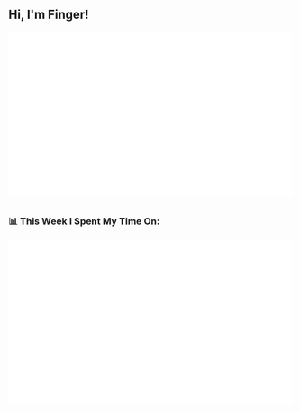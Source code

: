 <h2> Hi, I'm Finger!</h2>

<img align="right" src="https://raw.githubusercontent.com/spianmo/github-stats/master/generated/overview.svg#gh-light-mode-only">

<!-- <img align="right" height="160em" src="https://github-readme-stats-eight-theta.vercel.app/api/top-langs/?username=spianmo&layout=compact&langs_count=8&theme=algolia"/>	 -->
	
```go
package main

type Me struct {
	Name   string
	Job    string
	Code   string
	Skills string
}

func main() {
	me := &Me{
		Name:   "Finger",
		Job:    "Client-side Engineer",
		Code:   "Java and C++ and Others",
		Skills: "Android Security NLP ^o^",
	}
	_ = me
}
```


<h3>📊 This Week I Spent My Time On:</h3>
<img align='right' src="https://raw.githubusercontent.com/spianmo/github-stats/master/generated/languages.svg#gh-light-mode-only">

<!--START_SECTION:waka-->

```txt
Java                   8 hrs 41 mins   █████████▓░░░░░░░░░░░░░░░   38.44 %
Kotlin                 3 hrs 47 mins   ████▒░░░░░░░░░░░░░░░░░░░░   16.77 %
CMake                  2 hrs           ██▒░░░░░░░░░░░░░░░░░░░░░░   08.88 %
Properties             1 hr 43 mins    ██░░░░░░░░░░░░░░░░░░░░░░░   07.66 %
Groovy                 1 hr 23 mins    █▓░░░░░░░░░░░░░░░░░░░░░░░   06.13 %
```

<!--END_SECTION:waka-->
